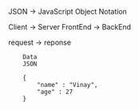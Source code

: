 
JSON -> JavaScript Object Notation

Client   ->     Server
FrontEnd ->     BackEnd

request  ->     reponse

        Data
        JSON  

        {
            "name" : "Vinay",
            "age" : 27
        }
